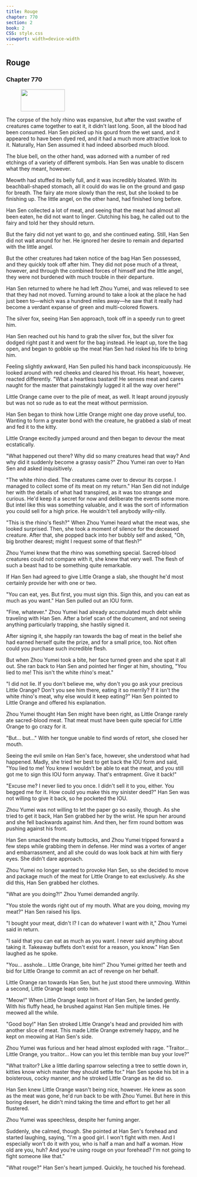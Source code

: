 ```yaml
---
title: Rouge
chapter: 770
section: 2
book: 2
CSS: style.css
viewport: width=device-width
---
```


## Rouge

### Chapter 770

<figure>
	<img src="../Images/gem.gif" alt="" id="gem" width="120" height="60" />
</figure>

The corpse of the holy rhino was expansive, but after the vast swathe of creatures came together to eat it, it didn't last long. Soon, all the blood had been consumed. Han Sen picked up his gourd from the wet sand, and it appeared to have been dyed red, and it had a much more attractive look to it. Naturally, Han Sen assumed it had indeed absorbed much blood.

The blue bell, on the other hand, was adorned with a number of red etchings of a variety of different symbols. Han Sen was unable to discern what they meant, however.

Meowth had stuffed its belly full, and it was incredibly bloated. With its beachball-shaped stomach, all it could do was lie on the ground and gasp for breath. The fairy ate more slowly than the rest, but she looked to be finishing up. The little angel, on the other hand, had finished long before.

Han Sen collected a lot of meat, and seeing that the meat had almost all been eaten, he did not want to linger. Clutching his bag, he called out to the fairy and told her they should return.

But the fairy did not yet want to go, and she continued eating. Still, Han Sen did not wait around for her. He ignored her desire to remain and departed with the little angel.

But the other creatures had taken notice of the bag Han Sen possessed, and they quickly took off after him. They did not pose much of a threat, however, and through the combined forces of himself and the little angel, they were not burdened with much trouble in their departure.

Han Sen returned to where he had left Zhou Yumei, and was relieved to see that they had not moved. Turning around to take a look at the place he had just been to—which was a hundred miles away—he saw that it really had become a verdant expanse of green and multi-colored flowers.

The silver fox, seeing Han Sen approach, took off in a speedy run to greet him.

Han Sen reached out his hand to grab the silver fox, but the silver fox dodged right past it and went for the bag instead. He leapt up, tore the bag open, and began to gobble up the meat Han Sen had risked his life to bring him.

Feeling slightly awkward, Han Sen pulled his hand back inconspicuously. He looked around with red cheeks and cleared his throat. His heart, however, reacted differently. "What a heartless bastard! He senses meat and cares naught for the master that painstakingly lugged it all the way over here!"

Little Orange came over to the pile of meat, as well. It leapt around joyously but was not so rude as to eat the meat without permission.

Han Sen began to think how Little Orange might one day prove useful, too. Wanting to form a greater bond with the creature, he grabbed a slab of meat and fed it to the kitty.

Little Orange excitedly jumped around and then began to devour the meat ecstatically.

"What happened out there? Why did so many creatures head that way? And why did it suddenly become a grassy oasis?" Zhou Yumei ran over to Han Sen and asked inquisitively.

"The white rhino died. The creatures came over to devour its corpse. I managed to collect some of its meat on my return." Han Sen did not indulge her with the details of what had transpired, as it was too strange and curious. He'd keep it a secret for now and deliberate the events some more. But intel like this was something valuable, and it was the sort of information you could sell for a high price. He wouldn't tell anybody willy-nilly.

"This is the rhino's flesh?" When Zhou Yumei heard what the meat was, she looked surprised. Then, she took a moment of silence for the deceased creature. After that, she popped back into her bubbly self and asked, "Oh, big brother dearest; might I request some of that flesh?"

Zhou Yumei knew that the rhino was something special. Sacred-blood creatures could not compare with it, she knew that very well. The flesh of such a beast had to be something quite remarkable.

If Han Sen had agreed to give Little Orange a slab, she thought he'd most certainly provide her with one or two.

"You can eat, yes. But first, you must sign this. Sign this, and you can eat as much as you want." Han Sen pulled out an IOU form.

"Fine, whatever." Zhou Yumei had already accumulated much debt while traveling with Han Sen. After a brief scan of the document, and not seeing anything particularly trapping, she hastily signed it.

After signing it, she happily ran towards the bag of meat in the belief she had earned herself quite the prize, and for a small price, too. Not often could you purchase such incredible flesh.

But when Zhou Yumei took a bite, her face turned green and she spat it all out. She ran back to Han Sen and pointed her finger at him, shouting, "You lied to me! This isn't the white rhino's meat."

"I did not lie. If you don't believe me, why don't you go ask your precious Little Orange? Don't you see him there, eating it so merrily? If it isn't the white rhino's meat, why else would it keep eating?" Han Sen pointed to Little Orange and offered his explanation.

Zhou Yumei thought Han Sen might have been right, as Little Orange rarely ate sacred-blood meat. That meat must have been quite special for Little Orange to go crazy for it.

"But... but..." With her tongue unable to find words of retort, she closed her mouth.

Seeing the evil smile on Han Sen's face, however, she understood what had happened. Madly, she tried her best to get back the IOU form and said, "You lied to me! You knew I wouldn't be able to eat the meat, and you still got me to sign this IOU form anyway. That's entrapment. Give it back!"

"Excuse me? I never lied to you once. I didn't sell it to you, either. You begged me for it. How could you make this my sinister deed?" Han Sen was not willing to give it back, so he pocketed the IOU.

Zhou Yumei was not willing to let the paper go so easily, though. As she tried to get it back, Han Sen grabbed her by the wrist. He spun her around and she fell backwards against him. And then, her firm round bottom was pushing against his front.

Han Sen smacked the meaty buttocks, and Zhou Yumei tripped forward a few steps while grabbing them in defense. Her mind was a vortex of anger and embarrassment, and all she could do was look back at him with fiery eyes. She didn't dare approach.

Zhou Yumei no longer wanted to provoke Han Sen, so she decided to move and package much of the meat for Little Orange to eat exclusively. As she did this, Han Sen grabbed her clothes.

"What are you doing?!" Zhou Yumei demanded angrily.

"You stole the words right out of my mouth. What are you doing, moving my meat?" Han Sen raised his lips.

"I bought your meat, didn't I? I can do whatever I want with it," Zhou Yumei said in return.

"I said that you can eat as much as you want. I never said anything about taking it. Takeaway buffets don't exist for a reason, you know." Han Sen laughed as he spoke.

"You... asshole... Little Orange, bite him!" Zhou Yumei gritted her teeth and bid for Little Orange to commit an act of revenge on her behalf.

Little Orange ran towards Han Sen, but he just stood there unmoving. Within a second, Little Orange leapt onto him.

"Meow!" When Little Orange leapt in front of Han Sen, he landed gently. With his fluffy head, he brushed against Han Sen multiple times. He meowed all the while.

"Good boy!" Han Sen stroked Little Orange's head and provided him with another slice of meat. This made Little Orange extremely happy, and he kept on meowing at Han Sen's side.

Zhou Yumei was furious and her head almost exploded with rage. "Traitor... Little Orange, you traitor... How can you let this terrible man buy your love?"

"What traitor? Like a little darling sparrow selecting a tree to settle down in, kitties know which master they should settle for." Han Sen spoke his bit in a boisterous, cocky manner, and he stroked Little Orange as he did so.

Han Sen knew Little Orange wasn't being nice, however. He knew as soon as the meat was gone, he'd run back to be with Zhou Yumei. But here in this boring desert, he didn't mind taking the time and effort to get her all flustered.

Zhou Yumei was speechless, despite her fuming anger.

Suddenly, she calmed, though. She pointed at Han Sen's forehead and started laughing, saying, "I'm a good girl. I won't fight with men. And I especially won't do it with you, who is half a man and half a woman. How old are you, huh? And you're using rouge on your forehead? I'm not going to fight someone like that."

"What rouge?" Han Sen's heart jumped. Quickly, he touched his forehead.